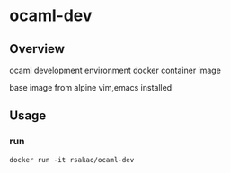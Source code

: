# ocaml-dev
## Overview
ocaml development environment docker container image

base image from alpine
vim,emacs installed

## Usage
### run
```
docker run -it rsakao/ocaml-dev
```
